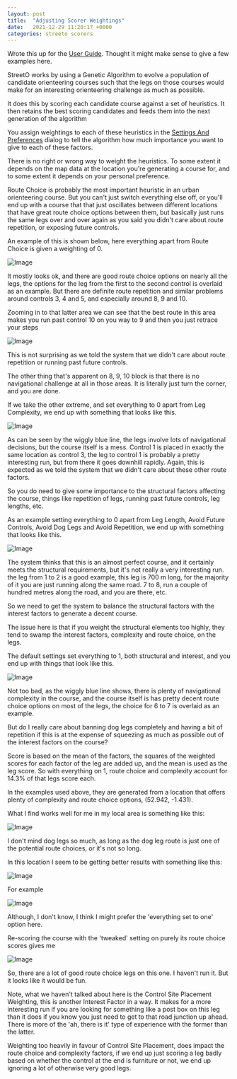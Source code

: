 ```yaml
---
layout: post
title:  "Adjusting Scorer Weightings"
date:   2021-12-29 11:20:17 +0000
categories: streeto scorers
---
```


Wrote this up for the [User Guide](/UserGuide.html). Thought it might make sense to give a few 
examples here.

StreetO works by using a Genetic Algorithm to evolve a population of candidate orienteering courses such that the
legs on those courses would make for an interesting orienteering challenge as much as possible.

It does this by scoring each candidate course against a set of heuristics. It then retains the best scoring candidates
and feeds them into the next generation of the algorithm


You assign weightings to each of these heuristics in the
[Settings And Preferences](/SettingsAndPreferences.html#course-scoring-preferences) dialog to tell the algorithm how
much importance you want to give to each of these factors.

There is no right or wrong way to weight the heuristics. To some extent it depends on the map data at the location
you're generating a course for, and to some extent it depends on your personal preference.

Route Choice is probably the most important heuristic in an urban orienteering course. But you can't just switch
everything else off, or you'll end up with a course that that just oscillates between different locations
that have great route choice options between them, but basically just runs the same legs over and over again as you said you
didn't care about route repetition, or exposing future controls.

An example of this is shown below, here everything apart from Route Choice is given a weighting of 0.

![Image](/doc/routechoiceonly.png)

It mostly looks ok, and there are good route choice options on nearly all the legs, the options for the leg from the first 
to the second control is overlaid as an example. But there are definite route repetition and similar problems around
controls 3, 4 and 5, and especially around 8, 9 and 10.

Zooming in to that latter area we can see that the best route in this area makes you run past control 10 on you way to 9
and then you just retrace your steps

![Image](/doc/routechoiceonlyzoom.png)


This is not surprising as we told the system that we didn't care about route repetition or running past future controls.

The other thing that's apparent on 8, 9, 10 block is that there is no navigational challenge at all in those areas. It is
literally just turn the corner, and you are done.

If we take the other extreme, and set everything to 0 apart from Leg Complexity, we end up with something that looks
like this.

![Image](/doc/complexityonly.png)

As can be seen by the wiggly blue line, the legs involve lots of navigational decisions, but the course itself is a mess.
Control 1 is placed in exactly the same location as control 3,  the leg to control 1 is probably a pretty interesting run,
but from there it goes downhill rapidly. Again, this is expected as we told the system that we didn't care about these other
route factors.

So you do need to give some importance to the structural factors affecting the course, things like repetition of legs, running
past future controls, leg lengths, etc.

As an example setting everything to 0 apart from Leg Length, Avoid Future Controls, Avoid Dog Legs and Avoid Repetition, we end up with something
that looks like this.

![Image](/doc/structuralonly.png)

The system thinks that this is an almost perfect course, and it certainly meets the structural requirements, but it's not
really a very interesting run. the leg from 1 to 2 is a good example, this leg is 700 m long, for the majority of it you
 are just running along the same road. 7 to 8, run a couple of hundred metres along the road, and you are there, etc.

So we need to get the system to balance the structural factors with the interest factors to generate a decent course.

The issue here is that if you weight the structural elements too highly, they tend to swamp the interest factors, complexity
and route choice, on the legs.

The default settings set everything to 1, both structural and interest, and you end up with things that look like this.

![Image](/doc/balanced.png)

Not too bad, as the wiggly blue line shows, there is plenty of navigational complexity in the course, and the course itself is
has pretty decent route choice options on most of the legs, the choice for 6 to 7 is overlaid as an example.

But do I really care about banning dog legs completely and having a bit of repetition if this is at the expense of squeezing
as much as possible out of the interest factors on the course?

Score is based on the mean of the factors, the squares of the weighted scores for each factor of the leg are added up, and the 
mean is used as the leg score. So with everything on 1, route choice and complexity account for 14.3% of that legs score each.

In the examples used above, they are generated from a location that offers plenty of complexity and route choice options,
(52.942, -1.431).

What I find works well for me in my local area is something like this:

![Image](/doc/coursescorerprefs.png)

I don't mind dog legs so much, as long as the dog leg route is just one of the potential route choices, or it's not so long.

In this location I seem to be getting better results with something like this:

![Image](/doc/oakwoodsettings.png)

For example 

![Image](/doc/oakwoodfinal.png)

Although, I don't know, I think I might prefer the 'everything set to one'  option here.

Re-scoring the course with the 'tweaked' setting on purely its route choice scores gives me

![Image](/doc/finalscores.png)

So, there are a lot of good route choice legs on this one. I haven't run it. But it looks like it would be fun.



Note, what we haven't talked about here is the Control Site Placement Weighting, this is another Interest Factor in a way.
It makes for a more interesting run if you are looking for something like a post box on this leg than it does if you know you just need
to get to that road junction up ahead. There is more of the 'ah, there is it' type of experience with the former than the latter.

Weighting too heavily in favour of Control Site Placement, does impact the route choice and complexity factors, if we
end up just scoring a leg badly based on whether the control at the end is furniture or not, we end up ignoring a lot of
otherwise very good legs.

